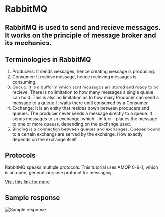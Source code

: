 # RabbitMQ

## RabbitMQ is used to send and recieve messages. It works on the principle of message broker and its mechanics.

## Terminologies in RabbitMQ

1. Producers: It sends messages, hence creating message is producing.
2. Consumer: It recieve message, hence recieving messages is consuming.
3. Queue: It is a buffer in which sent messages are stored and ready to be recieve. There is no limitation to how many messages a single queue can hold. This is also no limitation
as to how many Producer can send a message to a queue. It  waits there until consumed by a Consumer.
4. Exchange: It is an entity that resides down between producers and queues. The producer never sends a message directly to a queue. It sends messages to an exchange, which - in turn - places the message to one or more queues, depending on the
 exchange used.
5. Binding is a connection between queues and exchanges. Queues bound to a certain exchange are served by the exchange. How exactly depends on the exchange itself.

## Protocols

RabbitMQ speaks multiple protocols. This tutorial uses AMQP 0-9-1, which is an open, general-purpose protocol for messaging.

[Visit this link for more](https://www.rabbitmq.com/)

## Sample response

![Sample response](https://github.com/gautamamber/rabbitmq-implementation-using-pika/blob/master/sample_response.png)
